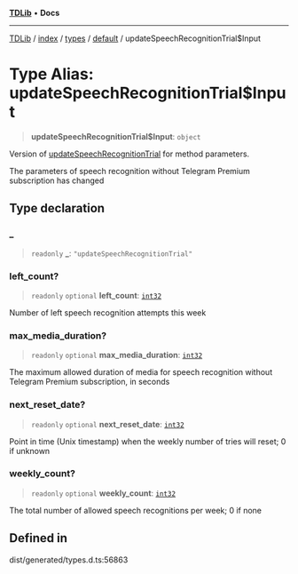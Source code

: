 [**TDLib**](../../../../../../README.md) • **Docs**

***

[TDLib](../../../../../../modules.md) / [index](../../../../../README.md) / [types](../../../README.md) / [default](../README.md) / updateSpeechRecognitionTrial$Input

# Type Alias: updateSpeechRecognitionTrial$Input

> **updateSpeechRecognitionTrial$Input**: `object`

Version of [updateSpeechRecognitionTrial](updateSpeechRecognitionTrial.md) for method parameters.

The parameters of speech recognition without Telegram Premium subscription has changed

## Type declaration

### \_

> `readonly` **\_**: `"updateSpeechRecognitionTrial"`

### left\_count?

> `readonly` `optional` **left\_count**: [`int32`](int32-1.md)

Number of left speech recognition attempts this week

### max\_media\_duration?

> `readonly` `optional` **max\_media\_duration**: [`int32`](int32-1.md)

The maximum allowed duration of media for speech recognition without Telegram Premium subscription, in seconds

### next\_reset\_date?

> `readonly` `optional` **next\_reset\_date**: [`int32`](int32-1.md)

Point in time (Unix timestamp) when the weekly number of tries will reset; 0 if unknown

### weekly\_count?

> `readonly` `optional` **weekly\_count**: [`int32`](int32-1.md)

The total number of allowed speech recognitions per week; 0 if none

## Defined in

dist/generated/types.d.ts:56863
